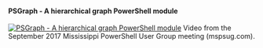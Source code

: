 ﻿#### PSGraph - A hierarchical graph PowerShell module

[![PSGraph - A hierarchical graph PowerShell module](https://i2.ytimg.com/vi/i7j5l9NVaJk/hqdefault.jpg "PSGraph - A hierarchical graph PowerShell module")](https://www.youtube.com/watch?v=i7j5l9NVaJk)
Video from the September 2017 Mississippi PowerShell User Group meeting (mspsug.com).


